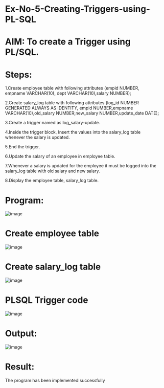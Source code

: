 # Ex-No-5-Creating-Triggers-using-PL-SQL
# AIM: To create a Trigger using PL/SQL.
# Steps:

1.Create employee table with following attributes (empid NUMBER, empname VARCHAR(10), dept VARCHAR(10),salary NUMBER);

2.Create salary_log table with following attributes (log_id NUMBER GENERATED ALWAYS AS IDENTITY, empid NUMBER,empname VARCHAR(10),old_salary NUMBER,new_salary NUMBER,update_date DATE);

3.Create a trigger named as log_salary-update.

4.Inside the trigger block, Insert the values into the salary_log table whenever the salary is updated.

5.End the trigger.

6.Update the salary of an employee in employee table.

7.Whenever a salary is updated for the employee it must be logged into the salary_log table with old salary and new salary.

8.Display the employee table, salary_log table.

# Program:

![image](https://github.com/POKALAGURAVAIAH8121/Ex-No-5-Creating-Triggers-using-PL-SQL/assets/128034765/320d9e7f-c0cd-469e-adf8-f16479edf875)

# Create employee table
![image](https://github.com/POKALAGURAVAIAH8121/Ex-No-5-Creating-Triggers-using-PL-SQL/assets/128034765/da258159-43aa-430e-b9d2-32b77489abb0)
# Create salary_log table
![image](https://github.com/POKALAGURAVAIAH8121/Ex-No-5-Creating-Triggers-using-PL-SQL/assets/128034765/b12f8882-714c-40fb-9e0c-492d0ff80c14)
# PLSQL Trigger code
![image](https://github.com/POKALAGURAVAIAH8121/Ex-No-5-Creating-Triggers-using-PL-SQL/assets/128034765/16f0ab03-cf54-4677-bf64-0f2b4992fc0e)
# Output:
![image](https://github.com/POKALAGURAVAIAH8121/Ex-No-5-Creating-Triggers-using-PL-SQL/assets/128034765/912da7f0-6d58-4eca-a79f-fe1af32dfd19)
# Result:
The program has been implemented successfully
